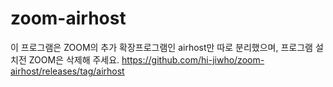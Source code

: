 # zoom-airhost
이 프로그램은 ZOOM의 추가 확장프로그램인 airhost만 따로 분리했으며,
프로그램 설치전 ZOOM은 삭제해 주세요. 
https://github.com/hi-jiwho/zoom-airhost/releases/tag/airhost
